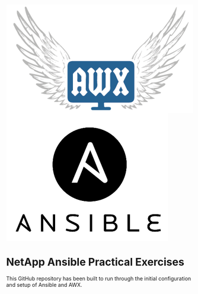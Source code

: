 <img align="center" src="https://github.com/MrStevenSmith/NetApp-Ansible/blob/master/images/awx_logo.png">


<img align="center" src="https://github.com/MrStevenSmith/NetApp-Ansible/blob/master/images/ansible_logo.png">


# NetApp Ansible Practical Exercises

This GitHub repository has been built to run through the initial configuration and setup of Ansible and AWX.

